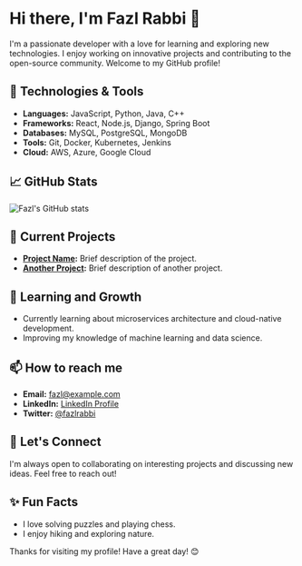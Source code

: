 # Hi there, I'm Fazl Rabbi 👋

I'm a passionate developer with a love for learning and exploring new technologies. I enjoy working on innovative projects and contributing to the open-source community. Welcome to my GitHub profile!

## 🔧 Technologies & Tools

- **Languages:** JavaScript, Python, Java, C++
- **Frameworks:** React, Node.js, Django, Spring Boot
- **Databases:** MySQL, PostgreSQL, MongoDB
- **Tools:** Git, Docker, Kubernetes, Jenkins
- **Cloud:** AWS, Azure, Google Cloud

## 📈 GitHub Stats

![Fazl's GitHub stats](https://github-readme-stats.vercel.app/api?username=fazlarabbi2&show_icons=true&theme=radical)

## 🔭 Current Projects

- **[Project Name](https://github.com/fazlarabbi2/project-name):** Brief description of the project.
- **[Another Project](https://github.com/fazlarabbi2/another-project):** Brief description of another project.

## 🌱 Learning and Growth

- Currently learning about microservices architecture and cloud-native development.
- Improving my knowledge of machine learning and data science.

## 📫 How to reach me

- **Email:** [fazl@example.com](mailto:fazl@example.com)
- **LinkedIn:** [LinkedIn Profile](https://www.linkedin.com/in/fazl-rabbi)
- **Twitter:** [@fazlrabbi](https://twitter.com/fazlrabbi)

## 💬 Let's Connect

I'm always open to collaborating on interesting projects and discussing new ideas. Feel free to reach out!

## ✨ Fun Facts

- I love solving puzzles and playing chess.
- I enjoy hiking and exploring nature.

Thanks for visiting my profile! Have a great day! 😊
